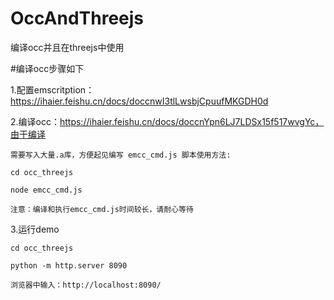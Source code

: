 # OccAndThreejs

编译occ并且在threejs中使用

#编译occ步骤如下

1.配置emscritption：https://ihaier.feishu.cn/docs/doccnwI3tlLwsbjCpuufMKGDH0d

2.编译occ：https://ihaier.feishu.cn/docs/doccnYpn6LJ7LDSx15f517wvgYc，由于编译

    需要写入大量.a库，方便起见编写 emcc_cmd.js 脚本使用方法:
  
    cd occ_threejs
  
    node emcc_cmd.js
  
    注意：编译和执行emcc_cmd.js时间较长，请耐心等待
  
3.运行demo

    cd occ_threejs
  
    python -m http.server 8090
  
    浏览器中输入：http://localhost:8090/
